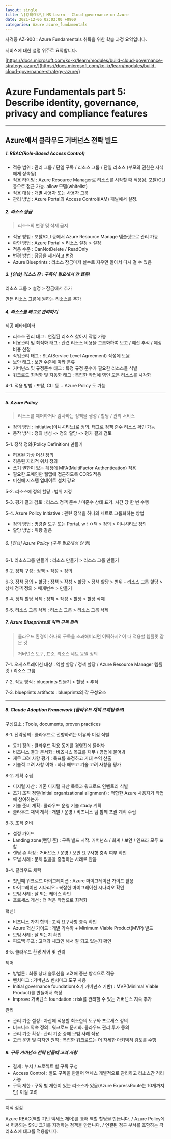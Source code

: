 ```yaml
---
layout: single
title: \[강의요약\] MS Learn - Cloud governance on Azure
date: 2021-12-05 02:03:00 +0900
categories: Azure azure_fundamentals
---
```


자격증 AZ-900 : Azure Fundamentals 취득을 위한 학습 과정 요약입니다.

서비스에 대한 설명 위주로 요약합니다.

[https://docs.microsoft.com/ko-kr/learn/modules/build-cloud-governance-strategy-azure/](https://docs.microsoft.com/ko-kr/learn/modules/build-cloud-governance-strategy-azure/)

# Azure Fundamentals part 5: Describe identity, governance, privacy and compliance features

---

## Azure에서 클라우드 거버넌스 전략 빌드

##### 1. RBAC(Role-Based Access Control)

- 적용 범위 : 관리 그룹 / 단일 구독 / 리소스 그룹 / 단일 리소스 (부모의 권한은 자식에게 상속됨)
- 적용 타이밍 : Azure Resource Manager로 리소스를 시작할 때 적용됨. 포탈/CLI 등으로 접근 가능. allow 모델(whitelist)
- 적용 대상 : 개별 사용자 또는 사용자 그룹
- 관리 방법 : Azure Portal의 Access Control(IAM) 패널에서 설정.

##### 2. 리소스 잠금

> 리소스의 변경 및 삭제 금지

- 적용 방법 : 포탈/CLI 등에서 Azure Resource Manage 템플릿으로 관리 가능
- 확인 방법 : Azure Portal > 리소스 설정 > 설정
- 적용 수준 : CanNotDelete / ReadOnly
- 변경 방법 : 잠금을 제거하고 변경
- Azure Blueprints : 리소스 잠금마저 실수로 지우면 알아서 다시 걸 수 있음

##### 3. [연습] 리소스 잠 : 구독이 필요해서 안 했음!

리소스 그룹 > 설정 > 잠금에서 추가

만든 리소스 그룹에 원하는 리소스를 추가

##### 4. 리소스를 태그로 관리하기

제공 메타데이터

- 리소스 관리 태그 : 연결된 리소스 찾아서 작업 가능
- 비용관리 및 최적화 태그 : 관련 리소스 비용을 그룹화하여 보고 / 예산 추적 / 예상 비용 산정
- 작업관리 태그 : SLA(Service Level Agreement) 작성에 도움
- 보안 태그 : 보안 수준에 따라 분류
- 거버넌스 및 규정준수 태그 : 특정 규정 준수가 필요한 리소스들 식별
- 워크로드 최적화 및 자동화 태그 : 복잡한 작업에 엮인 모든 리소스를 시각화

4-1. 적용 방법 : 포탈, CLI 등 + Azure Policy 도 가능

----

##### 5. Azure Policy

> 리소스를 제어하거나 감사하는 정책을 생성 / 할당 / 관리 서비스

- 정의 방법 : initiative(이니셔티브)로 정의. 태그로 정책 준수 리소스 확인 가능
- 동작 방식 : 정의 생성 -> 정의 할당 -> 평가 결과 검토

5-1. 정책 정의(Policy Definition) 만들기

- 허용된 가상 머신 정의
- 허용된 지리적 위치 정의
- 쓰기 권한이 있는 계정에 MFA(MultiFactor Authentication) 적용
- 필요한 도메인만 웹앱에 접근하도록 CORS 적용
- 머신에 시스템 업데이트 설치 강요

5-2. 리소스에 정의 할당 : 범위 지정

5-3. 평가 결과 검토 : 리소스 정책 준수 / 미준수 상태 표기. 시간 당 한 번 수행

5-4. Azure Policy Initiative : 관련 정책을 하나의 세트로 그룹화하는 방법

- 정의 방법 : 명령줄 도구 또는 Portal. wㅓㅇ책 > 정의 > 이니셔티브 정의
- 할당 방법 : 위랑 같음

###### 6. [연습] Azure Policy (구독 필요해성 안 함)

6-1. 리소스그룹 만들기 : 리소스 만들기 > 리소스 그룹 만들기

6-2. 정책 구성 :  정책 > 작성 > 정의 

6-3. 정책 정의 + 할당 : 정책 > 작성 > 할당 > 정책 할당 > 범위 - 리소스 그룹 할당 > 상세 정책 정의 > 매개변수 > 만들기

6-4. 정책 할당 삭제 : 정책 > 작성 > 할당 > 할당 삭제

6-5. 리소스 그룹 삭제 : 리소스 그룹 > 리소스 그룹 삭제

##### 7. Azure Blueprints로 여러 구독 관리

> 클라우드 환경이 하나의 구독을 초과해버리면 어떡하지? 이 때 적용할 템플릿 같은 것
>
> 거버넌스 도구, 표준, 리소스 세트 등읠 정의

7-1. 오케스트레이션 대상 : 역할 할당 / 정책 할당 / Azure Resource Manager 템플릿 / 리소스 그룹

7-2. 작동 방식 : blueprints 만들기 > 할당 > 추적

7-3. blueprints artifacts : blueprints의 각 구성요소

----

##### 8. Cloude Adoption Framework (클라우드 채택 프레임워크)

구성요소 : Tools, documents, proven practices

8-1. 전략정의 : 클라우드로 전향하려는 이유와 이점 식별

- 동기 정의 : 클라우드 적용 동기를 경영진에 물어봐
- 비즈니스 결과 문서화 : 비즈니스 목표를 재무 / 영업에 물어봐
- 재무 고려 사항 평가 : 목표를 측정하고 기대 수익 산출
- 기술적 고려 사항 이해 : 하나 해보고 기술 고려 사항을 평가

8-2. 계획 수립

- 디지털 자산 : 기존 디지털 자산 목록과 워크로드 인벤토리 식별
- 초기 조직 정렬(Initial organizational alignment) : 적합한 Azure 사용자가 작업에 참여하는가
- 기술 준비 계획 : 클라우드 운영 기술 study 계획
- 클라우드 채택 계획 : 개발 / 운영 / 비즈니스 팀 함께 포괄 계획 수립

8-3. 조직 준비

- 설정 가이드
- Landing zone(랜딩 존) : 구독 빌드 시작. 거버넌스 / 회계 / 보안 / 인프라 모두 포함
- 랜딩 존 확장 : 거버넌스 / 운영 / 보안 요구사항 충족 여부 확인
- 모범 사례 : 문제 없음을 증명하는 사례로 만듬

8-4. 클라우드 채택

- 첫번째 워크로드 마이그레이션 : Azure 마이그레이션 가이드 활용
- 마이그레이션 시나리오 : 복잡한 마이그레이션 시나리오 확인
- 모범 사례 : 잘 되는 케이스 확인
- 프로세스 개선 : 더 적은 작업으로 최적화

혁신!

- 비즈니스 가치 합의 : 고객 요구사항 충족 확인
- Azure 혁신 가이드 : 개발 가속화 + Minimum Viable Product(MVP) 빌드
- 모범 사례 : 잘 되는지 확인
- 피드백 루프 : 고객과 체크인 해서 잘 되고 있는지 확인

8-5. 클라우드 환경 제어 및 관리

제어

- 방법론 : 최종 상태 솔루션을 고려해 증분 방식으로 적용
- 벤치마크 : 거버넌스 벤치마크 도구 사용
- Initial governance foundation(초기 거버넌스 기반) : MVP(Minimal Viable Product)를 만들어서 측정
- Improve 거버넌스 foundation : risk를 관리할 수 있는 거버넌스 지속 추가

관리

- 관리 기준 설정 : 자산에 적용할 최소한의 도구와 프로세스 정의
- 비즈니스 약속 정의 : 워크로드 문서화. 클라우드 관리 투자 동의
- 관리 기준 확장 : 관리 기준 중에 모범 사례 적용
- 고급 운영 및 디자인 원칙 : 복잡한 워크로드는 더 자세한 아키텍쳐 검토를 수행

##### 9. 구독 거버넌스 전략 만들때 고려 사항

- 결제 : 부서 / 프로젝트 별 구독 구성
- Access Control : 별도 구독을 만들어 액세스 개별적으로 관리하고 리소스간 격리 가능
- 구독 제한 : 구독 별 제한이 있는 리소스가 있음(Azure ExpressRoute는 10개까지만) 이걸 고려

----

지식 점검

Azure RBAC(역할 기반 액세스 제어)를 통해 역할 할당을 만듭니다. / Azure Policy에서 허용되는 SKU 크기를 지정하는 정책을 만듭니다. / 연결된 청구 부서를 포함하는 각 리소스에 태그를 적용합니다.